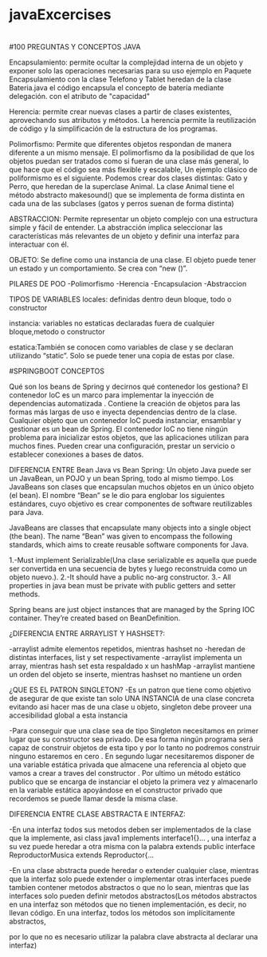 # javaExcercises
#
#100 PREGUNTAS Y CONCEPTOS JAVA


Encapsulamiento:
permite ocultar la complejidad interna de un objeto y exponer solo las operaciones necesarias para su uso
ejemplo en Paquete Encapsulamiento con la  clase Telefono y Tablet heredan de la clase Bateria.java  el código encapsula el concepto de batería mediante delegación.
con el atributo de "capacidad"


Herencia:
permite crear nuevas clases a partir de clases existentes, aprovechando sus atributos y métodos.
La herencia permite la reutilización de código y la simplificación de la estructura de los programas.

Polimorfismo: 
Permite que diferentes objetos respondan de manera diferente a un mismo mensaje. 
El polimorfismo da la posibilidad de que los objetos puedan ser tratados como si fueran de una clase más general, 
lo que hace que el código sea más flexible y escalable, Un ejemplo clásico de poliformismo es el siguiente. 
Podemos crear dos clases distintas: Gato y Perro, que heredan de la superclase Animal. 
La clase Animal tiene el método abstracto makesound() que se implementa de forma distinta en cada una de las 
subclases (gatos y perros suenan de forma distinta)

ABSTRACCION:
Permite representar un objeto complejo con una estructura simple y fácil de entender. 
La abstracción implica seleccionar las características más relevantes de un objeto y definir una interfaz para interactuar con él.

OBJETO:
Se define como una instancia de una clase. El objeto puede tener un estado y un comportamiento. Se crea con “new ()”.

PILARES DE POO
-Polimorfismo
-Herencia
-Encapsulacion
-Abstraccion

TIPOS DE VARIABLES
locales: definidas dentro deun bloque, todo o constructor

instancia: variables no estaticas declaradas fuera de cualquier bloque,metodo o constructor

estatica:También se conocen como variables de clase y se declaran utilizando “static”. Solo se puede tener una copia de estas por clase.

#SPRINGBOOT CONCEPTOS

Qué son los beans de Spring y decirnos qué contenedor los gestiona?
El contenedor IoC es un marco para implementar la inyección de dependencias automatizada . 
Contiene la creación de objetos para las formas más largas de uso e inyecta dependencias dentro de la clase.
Cualquier objeto que un contenedor IoC pueda instanciar, ensamblar y gestionar es un bean de Spring. El contenedor IoC no 
tiene ningún problema para inicializar estos objetos, que las aplicaciones utilizan para muchos fines. Pueden crear una configuración,
prestar un servicio o establecer conexiones a bases de datos.


DIFERENCIA ENTRE Bean Java vs Bean Spring:
Un objeto Java puede ser un JavaBean, un POJO y un bean Spring, todo al mismo tiempo.
Los JavaBeans son clases que encapsulan muchos objetos en un único objeto (el bean).
El nombre “Bean” se le dio para englobar los siguientes estándares, cuyo objetivo es crear componentes de software
reutilizables para Java.

JavaBeans are classes that encapsulate many objects into a single object (the bean). The name “Bean” was given to encompass
the following standards, which aims to create reusable software components for Java.

 1.-Must implement Serializable(Una clase serializable es aquella que puede ser convertida en una secuencia de bytes y luego reconstruida como un objeto nuevo.).
 2.-It should have a public no-arg constructor.
 3.- All properties in java bean must be private with public getters and setter methods.



Spring beans are just object instances that are managed by the Spring IOC container. 
They’re created based on BeanDefinition.

¿DIFERENCIA ENTRE ARRAYLIST Y HASHSET?:

-arraylist admite elementos repetidos, mientras hashset no
-heredan de distintas interfaces, list y set respectivamente
-arraylist implementa un array, mientras hash set esta respaldado x un hashMap
-arraylist mantiene un orden del objeto se inserte, mientras hashset no mantiene un orden

¿QUE ES EL PATRON SINGLETON?
-Es un patron que tiene como objetivo de asegurar de que existe tan solo UNA INSTANCIA de una clase concreta
evitando asi hacer mas de una clase u objeto, singleton debe proveer una accesibilidad global a esta instancia

-Para conseguir que una clase sea de tipo Singleton necesitamos en primer lugar que su constructor sea privado. 
De esa forma ningún programa será capaz de construir objetos de esta tipo y por lo tanto no podremos construir ninguno estaremos en cero . 
En segundo lugar necesitaremos disponer de una variable estática privada que almacene una referencia al objeto que vamos a crear a traves del constructor .
Por ultimo un método estático publico que se encarga de instanciar el objeto la primera vez y almacenarlo en la variable estática apoyándose en el constructor
privado que recordemos se puede llamar desde la misma clase.







DIFERENCIA ENTRE CLASE ABSTRACTA E INTERFAZ:

-En una interfaz todos sus metodos deben ser implementados de la clase que la implemente, asi
class java1 implements interface1{}...  , una interfaz a su vez puede heredar a otra misma con la palabra extends
public interface ReproductorMusica extends Reproductor{...


-En una clase abstracta puede heredar o extender cualquier clase, mientras que la interfaz solo puede extender o implementar  otras interfaces
puede tambien contener metodos abstractos o que no lo sean, mientras que las interfaces solo pueden definir metodos abstractos(Los métodos abstractos en una 
interfaz son métodos que no tienen implementación, es decir, no llevan código. En una interfaz, todos los métodos son implícitamente abstractos, 

por lo que no es necesario utilizar la palabra clave abstracta al declarar una interfaz)